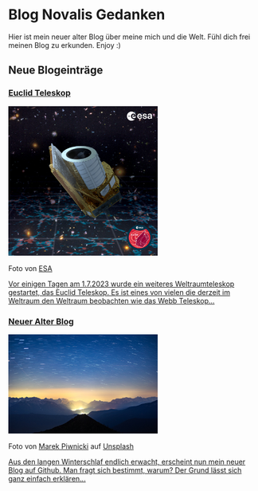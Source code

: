 # Blog Novalis Gedanken

Hier ist mein neuer alter Blog über meine mich und die Welt. Fühl dich frei meinen Blog zu erkunden. Enjoy :)

## Neue Blogeinträge

### [Euclid Teleskop](Blog/Euclid_Teleskop.md)

<div>
<img width="300" src="./Media/Euclid_Poster.jpg"/>
</div>

Foto von [ESA](https://www.esa.int/Science_Exploration/Space_Science/Euclid/Euclid_wallpapers)
<div>

[Vor einigen Tagen am 1.7.2023 wurde ein weiteres Weltraumteleskop gestartet, das Euclid Teleskop. Es ist eines von vielen die derzeit im Weltraum den Weltraum beobachten wie das Webb Teleskop...](Blog/Euclid_Teleskop.md)



### [Neuer Alter Blog](Blog/Neuer_alter_Blog.md)

<div>
<img width="300" src="./Media/marek-piwnicki-epdbc0xRjiI-unsplash.jpg"/>

Foto von <a href="https://unsplash.com/fr/@marekpiwnicki?utm_source=unsplash&utm_medium=referral&utm_content=creditCopyText">Marek Piwnicki</a> auf <a href="https://unsplash.com/de/fotos/der-nachthimmel-mit-sternen-uber-einer-bergkette-epdbc0xRjiI?utm_source=unsplash&utm_medium=referral&utm_content=creditCopyText">Unsplash</a>
</div>

[Aus den langen Winterschlaf endlich erwacht, erscheint nun mein neuer Blog auf Github. Man fragt sich bestimmt, warum? Der Grund lässt sich ganz einfach erklären...](Blog/Neuer_alter_Blog.md)
